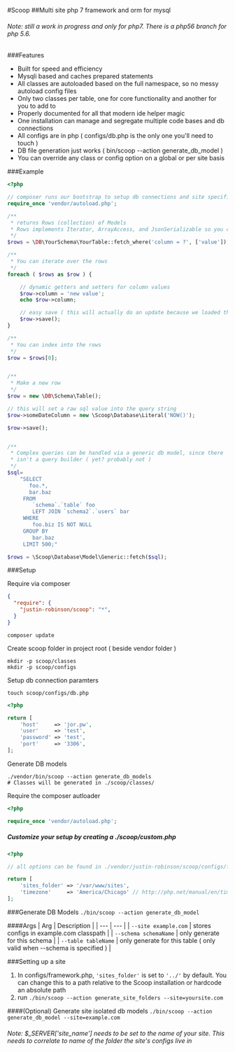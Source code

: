 #Scoop
##Multi site php 7 framework and orm for mysql

###### Note: still a work in progress and only for php7. There is a php56 branch for php 5.6.

###Features
* Built for speed and efficiency
* Mysqli based and caches prepared statements
* All classes are autoloaded based on the full namespace, so no messy autoload config files
* Only two classes per table, one for core functionality and another for you to add to
* Properly documented for all that modern ide helper magic
* One installation can manage and segregate multiple code bases and db connections
* All configs are in php ( configs/db.php is the only one you'll need to touch ) 
* DB file generation just works ( bin/scoop --action generate_db_model )
* You can override any class or config option on a global or per site basis


###Example
```php
<?php

// composer runs our bootstrap to setup db connections and site specific autoloader
require_once 'vendor/autoload.php';

/**
 * returns Rows (collection) of Models
 * Rows implements Iterator, ArrayAccess, and JsonSerializable so you can treat it like an array
 */
$rows = \DB\YourSchema\YourTable::fetch_where('column = ?', ['value']);

/**
 * You can iterate over the rows
 */
foreach ( $rows as $row ) {

    // dynamic getters and setters for column values
    $row->column = 'new value';
    echo $row->column;

    // easy save ( this will actually do an update because we loaded this row from the database ) 
    $row->save();
}

/**
 * You can index into the rows
 */
$row = $rows[0];


/**
 * Make a new row
 */
$row = new \DB\Schema\Table();

// this will set a raw sql value into the query string
$row->someDateColumn = new \Scoop\Database\Literal('NOW()');

$row->save();


/**
 * Complex queries can be handled via a generic db model, since there
 * isn't a query builder ( yet? probably not )
 */
$sql=
    "SELECT
       foo.*,
       bar.baz
     FROM
        `schema`.`table` foo
        LEFT JOIN `schema2`.`users` bar
     WHERE
        foo.biz IS NOT NULL
     GROUP BY
        bar.baz
     LIMIT 500;"

$rows = \Scoop\Database\Model\Generic::fetch($sql);

```

###Setup

Require via composer
```json
{
  "require": {
    "justin-robinson/scoop": "*",
  }
}
```
```shell
composer update
```
Create scoop folder in project root ( beside vendor folder )
```shell
mkdir -p scoop/classes
mkdir -p scoop/configs
```
Setup db connection paramters
```shell
touch scoop/configs/db.php
```
```php
<?php

return [
    'host'     => 'jor.pw',
    'user'     => 'test',
    'password' => 'test',
    'port'     => '3306',
];
```
Generate DB models
```shell
./vendor/bin/scoop --action generate_db_models
# Classes will be generated in ./scoop/classes/
```
Require the composer autloader
```php
<?php

require_once 'vendor/autoload.php';
```

##### Customize your setup by creating a ./scoop/custom.php
```php
<?php

// all options can be found in ./vendor/justin-robinson/scoop/configs/framework.php

return [
    'sites_folder' => '/var/www/sites',
    'timezone'     => 'America/Chicago' // http://php.net/manual/en/timezones.php
];
```


###Generate DB Models
`./bin/scoop --action generate_db_model`

####Args
| Arg | Description |
| --- | --- |
| `--site example.com` | stores configs in example.com classpath |
| `--schema schemaName` | only generate for this schema |
| `--table tableName` | only generate for this table ( only valid when --schema is specified ) |


###Setting up a site
1. In configs/framework.php, `'sites_folder'` is set to `'../'` by default.  You can change this to a path relative to the Scoop installation or hardcode an absolute path
2. run `./bin/scoop --action generate_site_folders --site=yoursite.com`

####(Optional) Generate site isolated db models
`./bin/scoop --action generate_db_model --site=example.com`


###### Note: $_SERVER\['site_name'\] needs to be set to the name of your site.  This needs to correlate to name of the folder the site's configs live in
